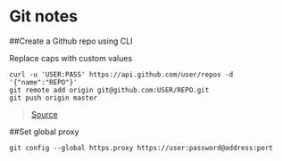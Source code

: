 Git notes
=========

##Create a Github repo using CLI 

Replace caps with custom values

    curl -u 'USER:PASS' https://api.github.com/user/repos -d '{"name":"REPO"}'
    git remote add origin git@github.com:USER/REPO.git
    git push origin master

> [Source](http://stackoverflow.com/questions/2423777/is-it-possible-to-create-a-remote-repo-on-github-from-the-cli-without-ssh)


##Set global proxy

    git config --global https.proxy https://user:password@address:port
